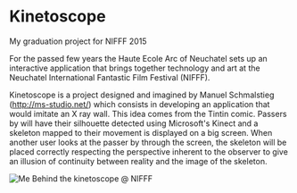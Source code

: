 # Kinetoscope
My graduation project for NIFFF 2015

For the passed few years the Haute Ecole Arc of Neuchatel sets up an interactive
application that brings together technology and art at the Neuchatel International Fantastic
Film Festival (NIFFF).

Kinetoscope is a project designed and imagined by Manuel Schmalstieg (http://ms-studio.net/) which consists in developing an application that would imitate an X ray wall. This idea comes from the Tintin comic. Passers by will have their silhouette detected using Microsoft's Kinect and a skeleton mapped to their movement is displayed on a big screen. When another user looks at the passer by through the screen, the skeleton will be placed correctly respecting the perspective inherent to the observer to give an illusion of continuity between reality and the image of the skeleton.

![Me Behind the kinetoscope @ NIFFF](http://www.nifff.ch/2015/media/image/2015/photos-portraits-cocktails/nifff-photos-0307-photocall-rebeccabowring-44-logo-web.jpg)
